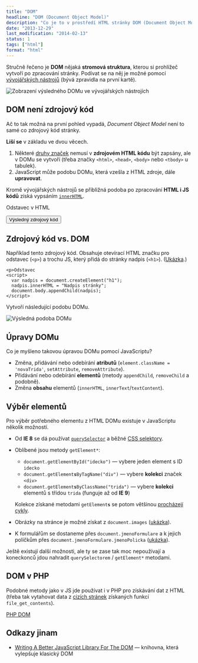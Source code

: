 ```yaml
---
title: "DOM"
headline: "DOM (Document Object Model)"
description: "Co je to v prostředí HTML stránky DOM (Document Object Model) a jak se liší od zdrojového kódu."
date: "2013-12-29"
last_modification: "2014-02-13"
status: 1
tags: ["html"]
format: "html"
---
```


<p>Stručně řečeno je <b>DOM</b> nějaká <b>stromová struktura</b>, kterou si prohlížeč vytvoří po zpracování stránky. Podívat se na něj je možné pomocí <a href="/vyvojarske-nastroje">vývojářských nástrojů</a> (bývá zpravidla na první kartě).</p>

<p><img src="/files/jak-funguje-html/html-vysledek.png" alt="Zobrazení výsledného DOMu ve vývojářských nástrojích" class="border"></p>

<h2 id="zdrojovy-kod">DOM není zdrojový kód</h2>
<p>Ač to tak možná na první pohled vypadá, <i>Document Object Model</i> není to samé co zdrojový kód stránky.</p>

<p><b>Liší se</b> v základu ve dvou věcech.</p>

<ol>
  <li>Některé <a href="/html-znacky">druhy značek</a> nemusí v <b>zdrojovém HTML kódu</b> být zapsány, ale v DOMu se vytvoří (třeba značky <code>&lt;html></code>, <code>&lt;head></code>, <code>&lt;body></code> nebo <code>&lt;tbody></code> u tabulek).</li>
  
  <li>JavaScript může podobu DOMu, která vzešla z HTML zdroje, dále <b>upravovat</b>.</li>
</ol>

<p>Kromě vývojářských nástrojů se přibližná podoba po zpracování <b>HTML i JS kódů</b> získá vypsáním <a href="/innerhtml"><code>innerHTML</code></a>.</p>

<div class="live">
  <div>
    <script>document.write("<p>Odstavec vypsaný skriptem</p>");</script>
    <p>Odstavec v HTML
  </div>  
  <button onclick="alert(this.parentNode.getElementsByTagName('div')[0].innerHTML)">Výsledný zdrojový kód</button>
</div>


<h2 id="zdroj-vs-dom">Zdrojový kód vs. DOM</h2>

<p>Například tento zdrojový kód. Obsahuje otevírací HTML značku pro odstavec (<code>&lt;p></code>) a trochu JS, který přidá do stránky nadpis (<code>&lt;h1></code>). (<a href="http://kod.djpw.cz/utbb">Ukázka</a>.)</p>

<pre><code>&lt;p>Odstavec
&lt;script>
  var nadpis = document.createElement("h1");
  nadpis.innerHTML = "Nadpis stránky";
  document.body.appendChild(nadpis);
&lt;/script></code></pre>

<p>Vytvoří následující podobu DOMu.</p>

<p><img src="/files/dom/vysledny-dom.png" alt="Výsledná podoba DOMu" class="border"></p>

<h2 id="upravy">Úpravy DOMu</h2>
<p>Co je myšleno takovou úpravou DOMu pomocí JavaScriptu?</p>

<ul>
  <li>Změna, přidávání nebo odebírání <b>atributů</b> (<code>element.className = 'novaTrida'</code>, <code>setAttribute</code>, <code>removeAttribute</code>).</li>
  <li>Přidávání nebo odebírání <b>elementů</b> (metody <code>appendChild</code>, <code>removeChild</code> a podobně).</li>
  <li>Změna <b>obsahu</b> elementů (<code>innerHTML</code>, <code>innerText</code>/<code>textContent</code>).</li>
</ul>

<h2 id="vyber-elementu">Výběr elementů</h2>

<p>Pro výběr potřebného elementu z HTML DOMu existuje v JavaScriptu několik možností.</p>

<ul>
  <li><p>Od <b>IE 8</b> se dá používat <a href="/queryselector"><code>querySelector</code></a> a běžné <a href="/css-selektory">CSS selektory</a>.</p></li>
  <li><p>Oblíbené jsou metody <code>getElement*</code>:</p>
    <ul>
      <li><code>document.getElementById("idecko")</code> — vybere jeden element s ID <code>idecko</code></li>
      <li><code>document.getElement<b>s</b>ByTagName("div")</code> — vybere <b>kolekci</b> značek <code>&lt;div></code></li>
      <li><code>document.getElement<b>s</b>ByClassName("trida")</code> — vybere <b>kolekci</b> elementů s třídou <code>trida</code> (funguje až od <b>IE 9</b>)</li>
    </ul>
    <p>Kolekce získané metodami <code>getElement<b>s</b></code> se potom většinou <a href="/js-cykly">procházejí cykly</a>.</p>
  </li>
  <li><p>Obrázky na stránce je možné získat z <code>document.images</code> (<a href="http://kod.djpw.cz/vtbb">ukázka</a>).</p></li>
  <li><p>K formulářům se dostaneme přes <code>document.jmenoFormulare</code> a k jejich políčkům přes <code>document.jmenoFormulare.jmenoPolicka</code> (<a href="http://kod.djpw.cz/wtbb">ukázka</a>).</p></li>
</ul>

<p>Ještě existují další možnosti, ale ty se zase tak moc nepoužívají a koneckonců jdou nahradit <code>querySelectorem</code> / <code>getElement*</code> metodami.</p>

<h2 id="php">DOM v PHP</h2>

<p>Podobné metody jako v JS jde používat i v PHP pro získávání dat z HTML (třeba tak vytahovat data z <a href="/stazeni-stranky">cizích stránek</a> získaných funkcí <code>file_get_contents</code>).</p>

<p><a href="http://cz2.php.net/book.dom" class="button">PHP DOM</a></p>

<h2 id="odkazy">Odkazy jinam</h2>
<ul>
  <li><a href="http://coding.smashingmagazine.com/2014/01/13/better-javascript-library-for-the-dom/">Writing A Better JavaScript Library For The DOM</a> — knihovna, která vylepšuje klasický DOM</li>
</ul>